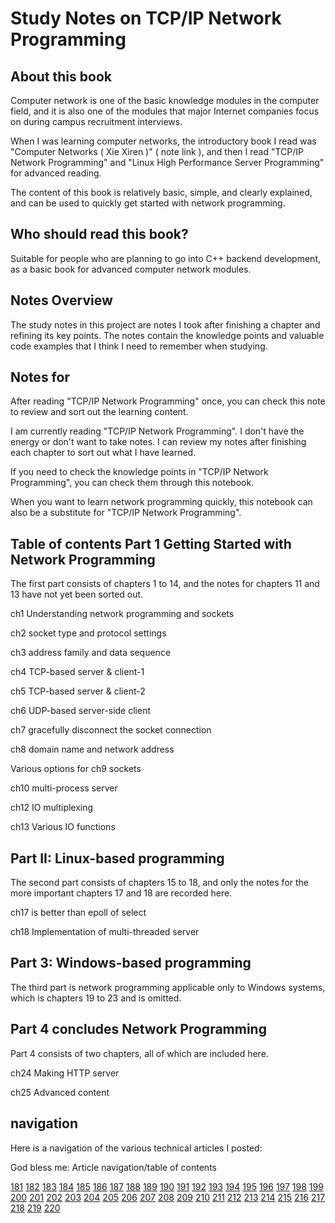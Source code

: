 Study Notes on TCP/IP Network Programming
==
About this book
--
Computer network is one of the basic knowledge modules in the computer field, and it is also one of the modules that major Internet companies focus on during campus recruitment interviews.

When I was learning computer networks, the introductory book I read was "Computer Networks ( Xie Xiren )" ( note link ), and then I read "TCP/IP Network Programming" and "Linux High Performance Server Programming" for advanced reading.

The content of this book is relatively basic, simple, and clearly explained, and can be used to quickly get started with network programming.

Who should read this book?
-
Suitable for people who are planning to go into C++ backend development, as a basic book for advanced computer network modules.

Notes Overview
-
The study notes in this project are notes I took after finishing a chapter and refining its key points. The notes contain the knowledge points and valuable code examples that I think I need to remember when studying.

Notes for
-
After reading "TCP/IP Network Programming" once, you can check this note to review and sort out the learning content.

I am currently reading "TCP/IP Network Programming". I don't have the energy or don't want to take notes. I can review my notes after finishing each chapter to sort out what I have learned.

If you need to check the knowledge points in "TCP/IP Network Programming", you can check them through this notebook.

When you want to learn network programming quickly, this notebook can also be a substitute for "TCP/IP Network Programming".

Table of contents
Part 1 Getting Started with Network Programming
-
The first part consists of chapters 1 to 14, and the notes for chapters 11 and 13 have not yet been sorted out.

ch1 Understanding network programming and sockets

ch2 socket type and protocol settings

ch3 address family and data sequence

ch4 TCP-based server & client-1

ch5 TCP-based server & client-2

ch6 UDP-based server-side client

ch7 gracefully disconnect the socket connection

ch8 domain name and network address

Various options for ch9 sockets

ch10 multi-process server

ch12 IO multiplexing

ch13 Various IO functions

Part II: Linux-based programming
-
The second part consists of chapters 15 to 18, and only the notes for the more important chapters 17 and 18 are recorded here.

ch17 is better than epoll of select

ch18 Implementation of multi-threaded server

Part 3: Windows-based programming
-
The third part is network programming applicable only to Windows systems, which is chapters 19 to 23 and is omitted.

Part 4 concludes Network Programming
-
Part 4 consists of two chapters, all of which are included here.

ch24 Making HTTP server

ch25 Advanced content

navigation
-
Here is a navigation of the various technical articles I posted:

God bless me: Article navigation/table of contents

[181](https://chigua57.pages.dev/181/)
[182](https://chigua57.pages.dev/182/)
[183](https://chigua57.pages.dev/183/)
[184](https://chigua57.pages.dev/184/)
[185](https://chigua57.pages.dev/185/)
[186](https://chigua57.pages.dev/186/)
[187](https://chigua57.pages.dev/187/)
[188](https://chigua57.pages.dev/188/)
[189](https://chigua57.pages.dev/189/)
[190](https://chigua57.pages.dev/190/)
[191](https://chigua57.pages.dev/191/)
[192](https://chigua57.pages.dev/192/)
[193](https://chigua57.pages.dev/193/)
[194](https://chigua57.pages.dev/194/)
[195](https://chigua57.pages.dev/195/)
[196](https://chigua57.pages.dev/196/)
[197](https://chigua57.pages.dev/197/)
[198](https://chigua57.pages.dev/198/)
[199](https://chigua57.pages.dev/199/)
[200](https://chigua57.pages.dev/200/)
[201](https://chigua57.pages.dev/201/)
[202](https://chigua57.pages.dev/202/)
[203](https://chigua57.pages.dev/203/)
[204](https://chigua57.pages.dev/204/)
[205](https://chigua57.pages.dev/205/)
[206](https://chigua57.pages.dev/206/)
[207](https://chigua57.pages.dev/207/)
[208](https://chigua57.pages.dev/208/)
[209](https://chigua57.pages.dev/209/)
[210](https://chigua57.pages.dev/210/)
[211](https://chigua57.pages.dev/211/)
[212](https://chigua57.pages.dev/212/)
[213](https://chigua57.pages.dev/213/)
[214](https://chigua57.pages.dev/214/)
[215](https://chigua57.pages.dev/215/)
[216](https://chigua57.pages.dev/216/)
[217](https://chigua57.pages.dev/217/)
[218](https://chigua57.pages.dev/218/)
[219](https://chigua57.pages.dev/219/)
[220](https://chigua57.pages.dev/220/)


